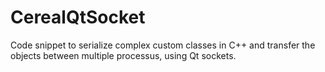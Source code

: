 # CerealQtSocket

Code snippet to serialize complex custom classes in C++ and transfer the objects between multiple processus, using Qt sockets.
